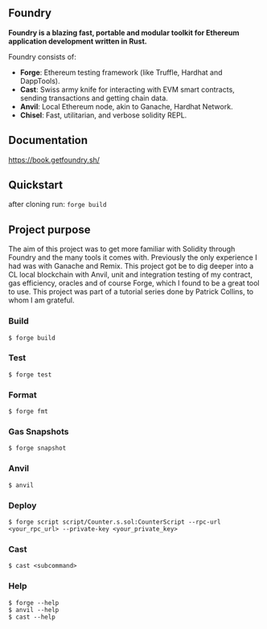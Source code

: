 ## Foundry

**Foundry is a blazing fast, portable and modular toolkit for Ethereum application development written in Rust.**

Foundry consists of:

- **Forge**: Ethereum testing framework (like Truffle, Hardhat and DappTools).
- **Cast**: Swiss army knife for interacting with EVM smart contracts, sending transactions and getting chain data.
- **Anvil**: Local Ethereum node, akin to Ganache, Hardhat Network.
- **Chisel**: Fast, utilitarian, and verbose solidity REPL.

## Documentation
https://book.getfoundry.sh/

## Quickstart

after cloning run: 
```forge build```

## Project purpose

The aim of this project was to get more familiar with Solidity through Foundry and the many tools it comes with. Previously the only experience I had was with Ganache and Remix. This project got be to dig deeper into a CL local blockchain with Anvil, unit and integration testing of my contract, gas efficiency, oracles and of course Forge, which I found to be a great tool to use. This project was part of a tutorial series done by Patrick Collins, to whom I am grateful. 

### Build

```shell
$ forge build
```

### Test

```shell
$ forge test
```

### Format

```shell
$ forge fmt
```

### Gas Snapshots

```shell
$ forge snapshot
```

### Anvil

```shell
$ anvil
```

### Deploy

```shell
$ forge script script/Counter.s.sol:CounterScript --rpc-url <your_rpc_url> --private-key <your_private_key>
```

### Cast

```shell
$ cast <subcommand>
```

### Help

```shell
$ forge --help
$ anvil --help
$ cast --help
```
